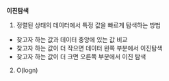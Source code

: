 **이진탐색**

1. 정렬된 상태의 데이터에서 특정 값을 빠르게 탐색하는 방법
- 찾고자 하는 값과 데이터 중앙에 있는 값 비교
- 찾고자 하는 값이 더 작으면 데이터 왼쪽 부분에서 이진탐색
- 찾고자 하는 값이 더 크면 오른쪽 부분에서 이진 탐색
2. O(logn)


